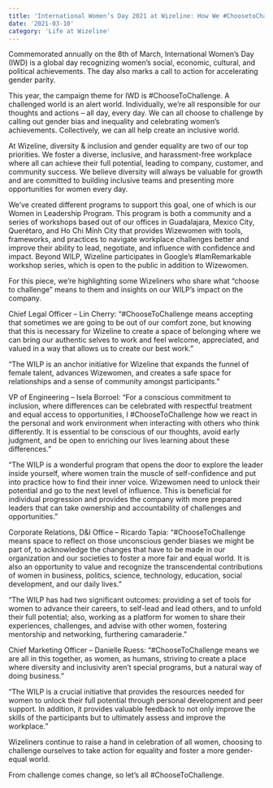 ```yaml
---
title: 'International Women’s Day 2021 at Wizeline: How We #ChoosetoChallenge'
date: '2021-03-10'
category: 'Life at Wizeline'
---
```

Commemorated annually on the 8th of March, International Women’s Day (IWD) is a global day recognizing women’s social, economic, cultural, and political achievements. The day also marks a call to action for accelerating gender parity.

This year, the campaign theme for IWD is #ChooseToChallenge. A challenged world is an alert world. Individually, we’re all responsible for our thoughts and actions – all day, every day. We can all choose to challenge by calling out gender bias and inequality and celebrating women’s achievements. Collectively, we can all help create an inclusive world.

At Wizeline, diversity & inclusion and gender equality are two of our top priorities. We foster a diverse, inclusive, and harassment-free workplace where all can achieve their full potential, leading to company, customer, and community success. We believe diversity will always be valuable for growth and are committed to building inclusive teams and presenting more opportunities for women every day.

We’ve created different programs to support this goal, one of which is our Women in Leadership Program. This program is both a community and a series of workshops based out of our offices in Guadalajara, Mexico City, Querétaro, and Ho Chi Minh City that provides Wizewomen with tools, frameworks, and practices to navigate workplace challenges better and improve their ability to lead, negotiate, and influence with confidence and impact. Beyond WILP, Wizeline participates in Google’s #IamRemarkable workshop series, which is open to the public in addition to Wizewomen.

For this piece, we’re highlighting some Wizeliners who share what “choose to challenge” means to them and insights on our WILP’s impact on the company.

Chief Legal Officer – Lin Cherry:
“#ChooseToChallenge means accepting that sometimes we are going to be out of our comfort zone, but knowing that this is necessary for Wizeline to create a space of belonging where we can bring our authentic selves to work and feel welcome, appreciated, and valued in a way that allows us to create our best work.”


“The WILP is an anchor initiative for Wizeline that expands the funnel of female talent, advances Wizewomen, and creates a safe space for relationships and a sense of community amongst participants.”

VP of Engineering – Isela Borroel:
“For a conscious commitment to inclusion, where differences can be celebrated with respectful treatment and equal access to opportunities, I #ChooseToChallenge how we react in the personal and work environment when interacting with others who think differently. It is essential to be conscious of our thoughts, avoid early judgment, and be open to enriching our lives learning about these differences.”


“The WILP is a wonderful program that opens the door to explore the leader inside yourself, where women train the muscle of self-confidence and put into practice how to find their inner voice. Wizewomen need to unlock their potential and go to the next level of influence. This is beneficial for individual progression and provides the company with more prepared leaders that can take ownership and accountability of challenges and opportunities.”

Corporate Relations, D&I Office – Ricardo Tapia:
“#ChooseToChallenge means space to reflect on those unconscious gender biases we might be part of, to acknowledge the changes that have to be made in our organization and our societies to foster a more fair and equal world. It is also an opportunity to value and recognize the transcendental contributions of women in business, politics, science, technology, education, social development, and our daily lives.”


“The WILP has had two significant outcomes: providing a set of tools for women to advance their careers, to self-lead and lead others, and to unfold their full potential; also, working as a platform for women to share their experiences, challenges, and advise with other women, fostering mentorship and networking, furthering camaraderie.”

Chief Marketing Officer – Danielle Ruess:
“#ChooseToChallenge means we are all in this together, as women, as humans, striving to create a place where diversity and inclusivity aren’t special programs, but a natural way of doing business.”


“The WILP is a crucial initiative that provides the resources needed for women to unlock their full potential through personal development and peer support. In addition, it provides valuable feedback to not only improve the skills of the participants but to ultimately assess and improve the workplace.”

Wizeliners continue to raise a hand in celebration of all women, choosing to challenge ourselves to take action for equality and foster a more gender-equal world.


From challenge comes change, so let’s all #ChooseToChallenge.